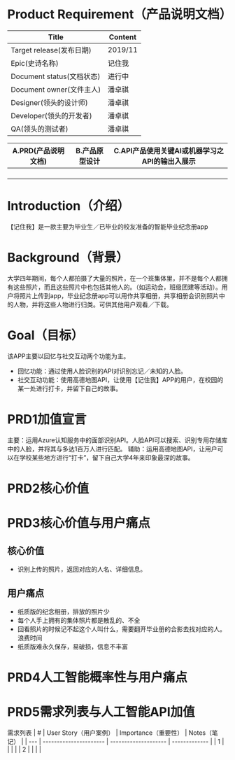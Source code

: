 # Product Requirement（产品说明文档）

| Title                     | Content |
| ------------------------- | ------- |
| Target release(发布日期)  | 2019/11 |
| Epic(史诗名称)            | 记住我  |
| Document status(文档状态) | 进行中  |
| Document owner(文件主人)  | 潘卓祺  |
| Designer(领头的设计师)    | 潘卓祺  |
| Developer(领头的开发者)   | 潘卓祺  |
| QA(领头的测试者)          | 潘卓祺  |



| A.PRD(产品说明文档) | B.产品原型设计 | C.API产品使用关键AI或机器学习之API的输出入展示 |
| ------------------- | -------------- | ----------------------------------------------- |
|                     |                |                                                 |
|                     |                |                                                 |
|                     |                |                                                 |
|                     |                |                                                 |



# Introduction（介绍）
【记住我】是一款主要为毕业生／已毕业的校友准备的智能毕业纪念册app


# Background（背景）
大学四年期间，每个人都拍摄了大量的照片，在一个班集体里，并不是每个人都拥有这些照片，而且这些照片中也包括其他人的。（如运动会，班级团建等活动）。用户将照片上传到app，毕业纪念册app可以用作共享相册，共享相册会识别照片中的人物，并将这些人物进行归类。可供其他用户观看／下载。


# Goal（目标）
该APP主要以回忆与社交互动两个功能为主。
- 回忆功能：通过使用人脸识别的API对识别忘记／未知的人脸。
- 社交互动功能：使用高德地图API，让使用【记住我】APP的用户，在校园的某一处进行打卡，并留下自己的故事。


# PRD1加值宣言
主要：运用Azure认知服务中的面部识别API。人脸API可以搜索、识别专用存储库中的人脸，并将其与多达1百万人进行匹配。
辅助：运用高德地图API，让用户可以在学校某些地方进行“打卡”，留下自己大学4年来印象最深的故事。


# PRD2核心价值


# PRD3核心价值与用户痛点
## 核心价值
- 识别上传的照片，返回对应的人名、详细信息。 

## 用户痛点
- 纸质版的纪念相册，排放的照片少
- 每个人手上拥有的集体照片都是散乱的、不全
- 回看照片的时候记不起这个人叫什么，需要翻开毕业册的合影去找对应的人。浪费时间
- 纸质版难永久保存，易破损，信息不丰富


# PRD4人工智能概率性与用户痛点 

# PRD5需求列表与人工智能API加值
需求列表
| #   | User Story（用户案例） | Importance（重要性） | Notes（笔记） |
| --- | ---------------------- | -------------------- | ------------- |
| 1   |                        |                      |               |
| 2   |                        |                      |               |









